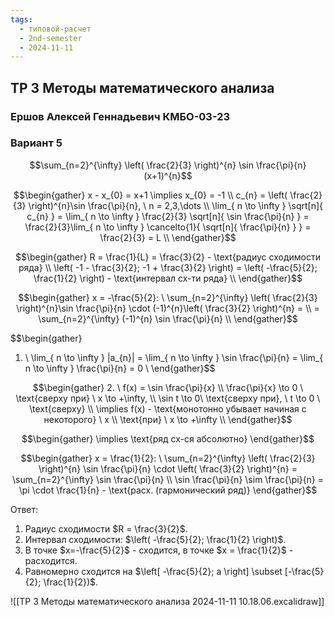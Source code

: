 ```yaml
---
tags:
  - типовой-расчет
  - 2nd-semester
  - 2024-11-11
---
```


## ТР 3 Методы математического анализа

### Ершов Алексей Геннадьевич КМБО-03-23

### Вариант 5

$$\sum_{n=2}^{\infty} \left( \frac{2}{3} \right)^{n} \sin \frac{\pi}{n} (x+1)^{n}$$

$$\begin{gather}
x - x_{0} = x+1 \implies x_{0} = -1 \\
c_{n} = \left( \frac{2}{3} \right)^{n}\sin \frac{\pi}{n}, \ n = 2,3,\dots \\
\lim_{ n \to \infty } \sqrt[n]{ c_{n} } =  \lim_{ n \to \infty } \frac{2}{3} \sqrt[n]{ \sin \frac{\pi}{n} } = \frac{2}{3}\lim_{ n \to \infty } \cancelto{1}{ \sqrt[n]{ \frac{\pi}{n} } } =  \frac{2}{3} = L \\
\end{gather}$$

$$\begin{gather}
R = \frac{1}{L} = \frac{3}{2} - \text{радиус сходимости ряда} \\
\left( -1 - \frac{3}{2}; -1 + \frac{3}{2} \right) = \left( -\frac{5}{2}; \frac{1}{2} \right) - \text{интервал сх-ти ряда} \\
\end{gather}$$

$$\begin{gather}
x = -\frac{5}{2}: \ \sum_{n=2}^{\infty} \left( \frac{2}{3} \right)^{n}\sin \frac{\pi}{n} \cdot (-1)^{n}\left( \frac{3}{2} \right)^{n} = \\
= \sum_{n=2}^{\infty} (-1)^{n} \sin \frac{\pi}{n} \\
\end{gather}$$

$$\begin{gather}
1. \ \lim_{ n \to \infty } |a_{n}| = \lim_{ n \to \infty } \sin \frac{\pi}{n} = \lim_{ n \to \infty } \frac{\pi}{n} = 0 \\
\end{gather}$$

$$\begin{gather}
2. \ f(x) = \sin \frac{\pi}{x} \\
\frac{\pi}{x} \to 0 \ \text{сверху при} \ x \to +\infty, \\
\sin t \to 0\ \text{сверху при}, \ t \to 0 \ \text{сверху} \\
\implies f(x) - \text{монотонно убывает начиная с некоторого} \ x \\
\text{при} \ x \to +\infty \\
\end{gather}$$

$$\begin{gather}
\implies \text{ряд сх-ся абсолютно}
\end{gather}$$

$$\begin{gather}
x = \frac{1}{2}: \ \sum_{n=2}^{\infty} \left( \frac{2}{3} \right)^{n} \sin \frac{\pi}{n} \cdot \left( \frac{3}{2} \right)^{n} = \sum_{n=2}^{\infty} \sin \frac{\pi}{n} \\
\sin \frac{\pi}{n} \sim \frac{\pi}{n} = \pi \cdot \frac{1}{n} - \text{расх. (гармонический ряд)}
\end{gather}$$

Ответ:
1. Радиус сходимости $R = \frac{3}{2}$.
2. Интервал сходимости: $\left( -\frac{5}{2}; \frac{1}{2} \right)$.
3. В точке $x=-\frac{5}{2}$ - сходится, в точке $x = \frac{1}{2}$ - расходится.
4. Равномерно сходится на $\left[ -\frac{5}{2}; a \right] \subset [-\frac{5}{2}; \frac{1}{2})$.

![[ТР 3 Методы математического анализа 2024-11-11 10.18.06.excalidraw]]